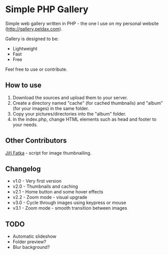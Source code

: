 # Simple PHP Gallery

Simple web gallery written in PHP - the one I use on my personal website (http://gallery.peldax.com).

Gallery is designed to be:

* Lightweight
* Fast
* Free

Feel free to use or contribute.

## How to use

1. Download the sources and upload them to your server.
2. Create a directory named "cache" (for cached thumbnails) and "album" (for your images) in the same folder.
3. Copy your pictures/directories into the "album" folder.
4. In the index.php, change HTML elements such as head and footer to your needs.

## Other Contributors

[Jiří Fatka](https://github.com/NTSFka) - script for image thumbnailing.

## Changelog

* v1.0 - Very first version
* v2.0 - Thumbnails and caching
* v2.1 - Home button and some hover effects
* v2.2 - Zoom mode - visual upgrade
* v3.0 - Cycle through images using keypress or mouse
* v3.1 - Zoom mode - smooth transition between images

## TODO

* Automatic slideshow
* Folder preview?
* Blur background?
